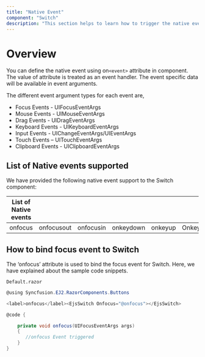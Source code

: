 ```yaml
---
title: "Native Event"
component: "Switch"
description: "This section helps to learn how to trigger the native events in ASP.NET Core Razor application"
---
```


# Overview

You can define the native event using on`<event>` attribute in component. The value of attribute is treated as an event handler. The event specific data will be available in event arguments.

The different event argument types for each event are,

* Focus Events - UIFocusEventArgs
* Mouse Events - UIMouseEventArgs
* Drag Events - UIDragEventArgs
* Keyboard Events - UIKeyboardEventArgs
* Input Events - UIChangeEventArgs/UIEventArgs
* Touch Events – UITouchEventArgs
* Clipboard Events - UIClipboardEventArgs

## List of Native events supported

We have provided the following native event support to the Switch component:

| List of Native events |  |  | | | |
| --- | --- | --- | --- | --- | --- |
|onfocus|onfocusout|onfocusin|onkeydown|onkeyup|Onkeypress|

## How to bind focus event to Switch

The ‘onfocus’ attribute is used to bind the focus event for Switch. Here, we have explained about the sample code snippets.

`Default.razor`

```csharp
@using Syncfusion.EJ2.RazorComponents.Buttons

<label>onfocus</label><EjsSwitch Onfocus="@onfocus"></EjsSwitch>

@code {

    private void onfocus(UIFocusEventArgs args)
    {
       //onfocus Event triggered
    }
}

```
